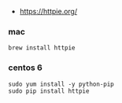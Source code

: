 
 * https://httpie.org/
 
### mac
```
brew install httpie
```

### centos 6
```
sudo yum install -y python-pip
sudo pip install httpie
```
